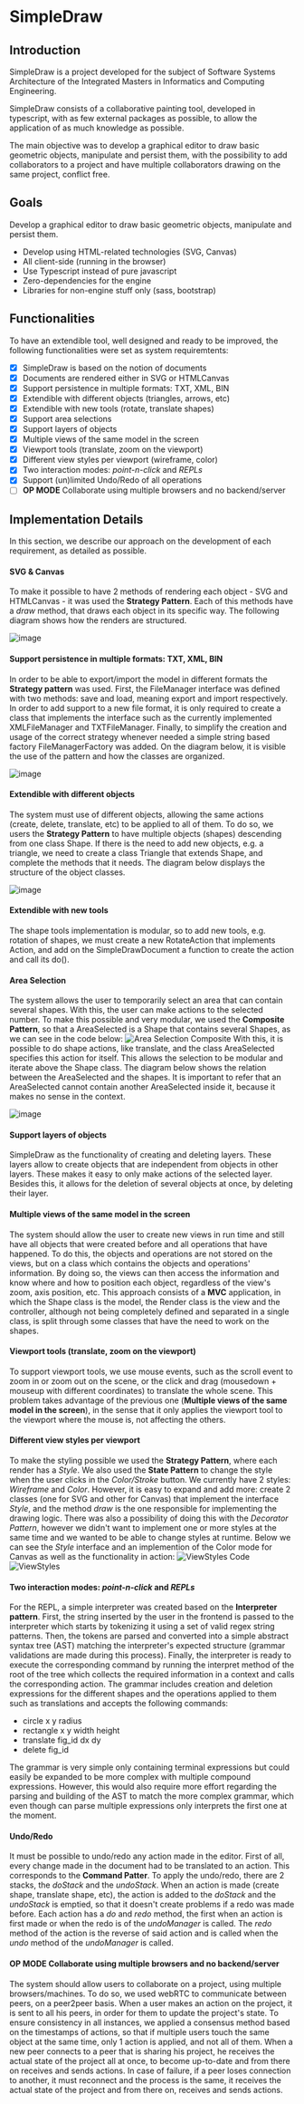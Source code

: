 # SimpleDraw

## Introduction
SimpleDraw is a project developed for the subject of Software Systems Architecture of the Integrated Masters in Informatics and Computing Engineering.

SimpleDraw consists of a collaborative painting tool, developed in typescript, with as few external packages as possible, to allow the application of as much knowledge as possible.

The main objective was to develop a graphical editor to draw basic geometric objects, manipulate and persist them, with the possibility to add collaborators to a project and have multiple collaborators drawing on the same project, conflict free.

## Goals

Develop a graphical editor to draw basic geometric objects, manipulate and persist them.

* Develop using HTML-related technologies (SVG, Canvas)
* All client-side (running in the browser)
* Use Typescript instead of pure javascript
* Zero-dependencies for the engine
* Libraries for non-engine stuff only (sass, bootstrap)

## Functionalities

To have an extendible tool, well designed and ready to be improved, the following functionalities were set as system requiremtents:

* [x] SimpleDraw is based on the notion of documents
* [x] Documents are rendered either in SVG or HTMLCanvas
* [x] Support persistence in multiple formats: TXT, XML, BIN
* [x] Extendible with different objects (triangles, arrows, etc)
* [x] Extendible with new tools (rotate, translate shapes)
* [x] Support area selections
* [x] Support layers of objects
* [x] Multiple views of the same model in the screen
* [x] Viewport tools (translate, zoom on the viewport)
* [x] Different view styles per viewport (wireframe, color)
* [x] Two interaction modes: *point-n-click* and *REPLs*
* [x] Support (un)limited Undo/Redo of all operations
* [ ] **OP MODE** Collaborate using multiple browsers and no backend/server

## Implementation Details

In this section, we describe our approach on the development of each requirement, as detailed as possible.

#### SVG & Canvas
To make it possible to have 2 methods of rendering each object - SVG and HTMLCanvas - it was used the **Strategy Pattern**. Each of this methods have a *draw* method, that draws each object in its specific way.
The following diagram shows how the renders are structured.

![image](https://user-images.githubusercontent.com/22330550/59570414-b2713f00-908f-11e9-82ae-d3cdc4f341cd.png)

#### Support persistence in multiple formats: TXT, XML, BIN
In order to be able to export/import the model in different formats the **Strategy pattern** was used. First, the FileManager interface was defined with two methods: save and load, meaning export and import respectively. In order to add support to a new file format, it is only required to create a class that implements the interface such as the currently implemented XMLFileManager and TXTFileManager. Finally, to simplify the creation and usage of the correct strategy whenever needed a simple string based factory FileManagerFactory was added. On the diagram below, it is visible the use of the pattern and how the classes are organized.

![image](https://user-images.githubusercontent.com/22330550/59570430-f49a8080-908f-11e9-93dc-a8e791098633.png)

#### Extendible with different objects
The system must use of different objects, allowing the same actions (create, delete, translate, etc) to be applied to all of them. To do so, we users the **Strategy Pattern** to have multiple objects (shapes) descending from one class Shape. If there is the need to add new objects, e.g. a triangle, we need to create a class Triangle that extends Shape, and complete the methods that it needs. The diagram below displays the structure of the object classes.

![image](https://user-images.githubusercontent.com/22330550/59570230-f0b92f00-908c-11e9-94c0-b664b88442d4.png)

#### Extendible with new tools
The shape tools implementation is modular, so to add new tools, e.g. rotation of shapes, we must create a new RotateAction that implements Action, and add on the SimpleDrawDocument a function to create the action and call its do().

#### Area Selection
The system allows the user to temporarily select an area that can contain several shapes. With this, the user can make actions to the selected number. To make this possible and very modular, we used the **Composite Pattern**, so that a AreaSelected is a Shape that contains several Shapes, as we can see in the code below:
![Area Selection Composite](./prints/composite.png)
With this, it is possible to do shape actions, like translate, and the class AreaSelected specifies this action for itself. This allows the selection to be modular and iterate above the Shape class.
The diagram below shows the relation between the AreaSelected and the shapes. It is important to refer that an AreaSelected cannot contain another AreaSelected inside it, because it makes no sense in the context.

![image](https://user-images.githubusercontent.com/22330550/59570513-2fe97f00-9091-11e9-91d6-6e49dfce1e67.png)

#### Support layers of objects
SimpleDraw as the functionality of creating and deleting layers. These layers allow to create objects that are independent from objects in other layers. These makes it easy to only make actions of the selected layer. Besides this, it allows for the deletion of several objects at once, by deleting their layer.

#### Multiple views of the same model in the screen
The system should allow the user to create new views in run time and still have all objects that were created before and all operations that have happened.
To do this, the objects and operations are not stored on the views, but on a class which contains the objects and operations' information. By doing so, the views can then access the information and know where and how to position each object, regardless of the view's zoom, axis position, etc.
This approach consists of a **MVC** application, in which the Shape class is the model, the Render class is the view and the controller, although not being completely defined and separated in a single class, is split through some classes that have the need to work on the shapes.

#### Viewport tools (translate, zoom on the viewport)
To support viewport tools, we use mouse events, such as the scroll event to zoom in or zoom out on the scene, or the click and drag (mousedown + mouseup with different coordinates) to translate the whole scene. This problem takes advantage of the previous one (**Multiple views of the same model in the screen**), in the sense that it only applies the viewport tool to the viewport where the mouse is, not affecting the others.

#### Different view styles per viewport
To make the styling possible we used the **Strategy Pattern**, where each render has a *Style*. We also used the **State Pattern** to change the style when the user clicks in the *Color/Stroke* button. We currently have 2 styles: *Wireframe* and *Color*. However, it is easy to expand and add more: create 2 classes (one for SVG and other for Canvas) that implement the interface *Style*, and the method *draw* is the one responsible for implementing the drawing logic. 
There was also a possibility of doing this with the *Decorator Pattern*, however we didn't want to implement one or more styles at the same time and we wanted to be able to change styles at runtime.
Below we can see the *Style* interface and an implemention of the Color mode for Canvas as well as the functionality in action:
![ViewStyles Code](./prints/styles.png)
![ViewStyles](./prints/styles_imp.png)

#### Two interaction modes: *point-n-click* and *REPLs*
For the REPL, a simple interpreter was created based on the **Interpreter pattern**. First, the string inserted by the user in the frontend is passed to the interpreter which starts by tokenizing it using a set of valid regex string patterns. Then, the tokens are parsed and converted into a simple abstract syntax tree (AST) matching the interpreter's expected structure (grammar validations are made during this process). Finally, the interpreter is ready to execute the corresponding command by running the interpret method of the root of the tree which collects the required information in a context and calls the corresponding action. The grammar includes creation and deletion expressions for the different shapes and the operations applied to them such as translations and accepts the following commands:

* circle x y radius
* rectangle x y width height
* translate fig_id dx dy
* delete fig_id

The grammar is very simple only containing terminal expressions but could easily be expanded to be more complex with multiple compound expressions. However, this would also require more effort regarding the parsing and building of the AST to match the more complex grammar, which even though can parse multiple expressions only interprets the first one at the moment.

#### Undo/Redo 
It must be possible to undo/redo any action made in the editor. First of all, every change made in the document had to be translated to an action. This corresponds to the **Command Patter**.
To apply the undo/redo, there are 2 stacks, the *doStack* and the *undoStack*. When an action is made (create shape, translate shape, etc), the action is added to the *doStack* and the *undoStack* is emptied, so that it doesn't create problems if a redo was made before. Each action has a *do* and *redo* method, the first when an action is first made or when the redo is of the *undoManager* is called. The *redo* method of the action is the reverse of said action and is called when the *undo* method of the *undoManager* is called. 

#### **OP MODE** Collaborate using multiple browsers and no backend/server
The system should allow users to collaborate on a project, using multiple browsers/machines. To do so, we used webRTC to communicate between peers, on a peer2peer basis. When a user makes an action on the project, it is sent to all his peers, in order for them to update the project's state. To ensure consistency in all instances, we applied a consensus method based on the timestamps of actions, so that if multiple users touch the same object at the same time, only 1 action is applied, and not all of them. When a new peer connects to a peer that is sharing his project, he receives the actual state of the project all at once, to become up-to-date and from there on receives and sends actions. In case of failure, if a peer loses connection to another, it must reconnect and the process is the same, it receives the actual state of the project and from there on, receives and sends actions.
